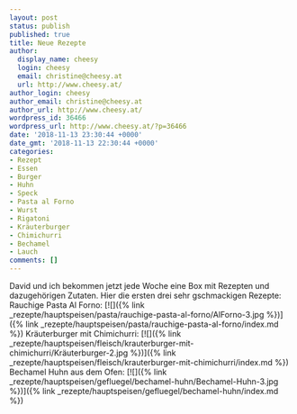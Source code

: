 ```yaml
---
layout: post
status: publish
published: true
title: Neue Rezepte
author:
  display_name: cheesy
  login: cheesy
  email: christine@cheesy.at
  url: http://www.cheesy.at/
author_login: cheesy
author_email: christine@cheesy.at
author_url: http://www.cheesy.at/
wordpress_id: 36466
wordpress_url: http://www.cheesy.at/?p=36466
date: '2018-11-13 23:30:44 +0000'
date_gmt: '2018-11-13 22:30:44 +0000'
categories:
- Rezept
- Essen
- Burger
- Huhn
- Speck
- Pasta al Forno
- Wurst
- Rigatoni
- Kräuterburger
- Chimichurri
- Bechamel
- Lauch
comments: []
---
```

David und ich bekommen jetzt jede Woche eine Box mit Rezepten und dazugehörigen Zutaten. Hier die ersten drei sehr gschmackigen Rezepte:
Rauchige Pasta Al Forno:
[![]({% link _rezepte/hauptspeisen/pasta/rauchige-pasta-al-forno/AlForno-3.jpg %})]({% link _rezepte/hauptspeisen/pasta/rauchige-pasta-al-forno/index.md %})
Kräuterburger mit Chimichurri:
[![]({% link _rezepte/hauptspeisen/fleisch/krauterburger-mit-chimichurri/Kräuterburger-2.jpg %})]({% link _rezepte/hauptspeisen/fleisch/krauterburger-mit-chimichurri/index.md %})
Bechamel Huhn aus dem Ofen:
[![]({% link _rezepte/hauptspeisen/gefluegel/bechamel-huhn/Bechamel-Huhn-3.jpg %})]({% link _rezepte/hauptspeisen/gefluegel/bechamel-huhn/index.md %})
